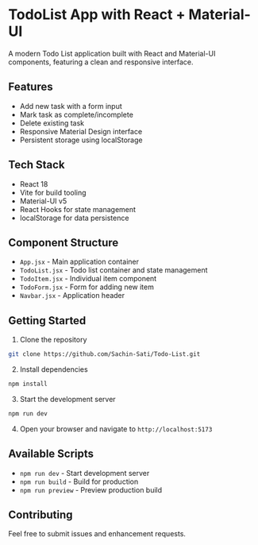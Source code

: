 # TodoList App with React + Material-UI

A modern Todo List application built with React and Material-UI components, featuring a clean and responsive interface.

## Features

- Add new task with a form input
- Mark task as complete/incomplete
- Delete existing task
- Responsive Material Design interface
- Persistent storage using localStorage

## Tech Stack

- React 18
- Vite for build tooling
- Material-UI v5
- React Hooks for state management
- localStorage for data persistence

## Component Structure

- `App.jsx` - Main application container
- `TodoList.jsx` - Todo list container and state management
- `TodoItem.jsx` - Individual item component
- `TodoForm.jsx` - Form for adding new item
- `Navbar.jsx` - Application header

## Getting Started

1. Clone the repository
```bash
git clone https://github.com/Sachin-Sati/Todo-List.git
```

2. Install dependencies
```bash
npm install
```

3. Start the development server
```bash
npm run dev
```

4. Open your browser and navigate to `http://localhost:5173`

## Available Scripts

- `npm run dev` - Start development server
- `npm run build` - Build for production
- `npm run preview` - Preview production build

## Contributing

Feel free to submit issues and enhancement requests.

